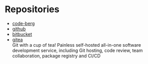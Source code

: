 # Repositories

- [code-berg](https://codeberg.org/)
- [github](https://github.com/)
- [bitbucket](https://bitbucket.org/)
- [gitea](https://github.com/go-gitea/gitea)
  <br/>Git with a cup of tea! Painless self-hosted all-in-one software development service, including Git hosting, code
  review, team collaboration, package registry and CI/CD